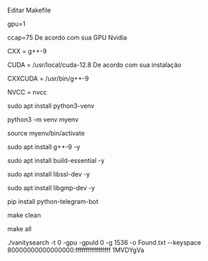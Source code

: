 Editar Makefile

gpu=1

ccap=75 De acordo com sua GPU Nvidia

CXX        = g++-9

CUDA       = /usr/local/cuda-12.8 De acordo com sua instalação

CXXCUDA    = /usr/bin/g++-9

NVCC       = nvcc

sudo apt install python3-venv

python3 -m venv myenv

source myenv/bin/activate

sudo apt install g++-9 -y

sudo apt install build-essential -y

sudo apt install libssl-dev -y

sudo apt install libgmp-dev -y

pip install python-telegram-bot

make clean

make all

./vanitysearch -t 0 -gpu -gpuId 0 -g 1536 -o Found.txt --keyspace 80000000000000000:fffffffffffffffff 1MVDYgVa
